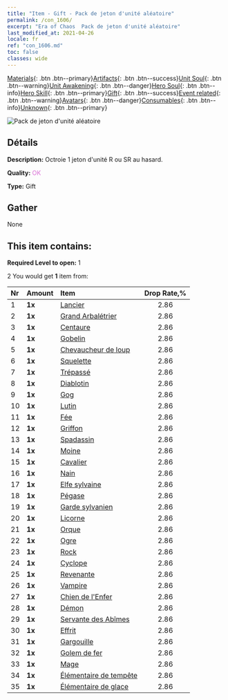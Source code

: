 ```yaml
---
title: "Item - Gift - Pack de jeton d'unité aléatoire"
permalink: /con_1606/
excerpt: "Era of Chaos  Pack de jeton d'unité aléatoire"
last_modified_at: 2021-04-26
locale: fr
ref: "con_1606.md"
toc: false
classes: wide
---
```

 [Materials](/ItemsFR/){: .btn .btn--primary}[Artifacts](/ItemsFR/Artifacts/){: .btn .btn--success}[Unit Soul](/ItemsFR/UnitSoul/){: .btn .btn--warning}[Unit Awakening](/ItemsFR/UnitAwakening/){: .btn .btn--danger}[Hero Soul](/ItemsFR/HeroSoul/){: .btn .btn--info}[Hero Skill](/ItemsFR/HeroSkill/){: .btn .btn--primary}[Gift](/ItemsFR/Gift/){: .btn .btn--success}[Event related](/ItemsFR/Events/){: .btn .btn--warning}[Avatars](/ItemsFR/Avatars/){: .btn .btn--danger}[Consumables](/ItemsFR/Consumables/){: .btn .btn--info}[Unknown](/ItemsFR/Unknown/){: .btn .btn--primary}

 ![Pack de jeton d'unité aléatoire](/images/t/i_907222.png)

## Détails
 **Description:** Octroie 1 jeton d'unité R ou SR au hasard.

 **Quality:** <span style="color: #DA70D6">OK</span>

 **Type:** Gift

## Gather

  None

## This item contains:

 **Required Level to open:** 1

 2 You would get **1** item  from:

  | Nr | Amount |     Item    | Drop Rate,% |
  |:---|:-------|:------------|:---------:|
  | 1 |  **1x** | [Lancier](/ItemsFR/unt_190/) | 2.86 | 
  | 2 |  **1x** | [Grand Arbalétrier](/ItemsFR/unt_191/) | 2.86 | 
  | 3 |  **1x** | [Centaure](/ItemsFR/unt_199/) | 2.86 | 
  | 4 |  **1x** | [Gobelin](/ItemsFR/unt_217/) | 2.86 | 
  | 5 |  **1x** | [Chevaucheur de loup](/ItemsFR/unt_218/) | 2.86 | 
  | 6 |  **1x** | [Squelette](/ItemsFR/unt_208/) | 2.86 | 
  | 7 |  **1x** | [Trépassé](/ItemsFR/unt_209/) | 2.86 | 
  | 8 |  **1x** | [Diablotin](/ItemsFR/unt_226/) | 2.86 | 
  | 9 |  **1x** | [Gog](/ItemsFR/unt_227/) | 2.86 | 
  | 10 |  **1x** | [Lutin](/ItemsFR/unt_235/) | 2.86 | 
  | 11 |  **1x** | [Fée](/ItemsFR/unt_262/) | 2.86 | 
  | 12 |  **1x** | [Griffon](/ItemsFR/unt_192/) | 2.86 | 
  | 13 |  **1x** | [Spadassin](/ItemsFR/unt_193/) | 2.86 | 
  | 14 |  **1x** | [Moine](/ItemsFR/unt_194/) | 2.86 | 
  | 15 |  **1x** | [Cavalier ](/ItemsFR/unt_195/) | 2.86 | 
  | 16 |  **1x** | [Nain](/ItemsFR/unt_200/) | 2.86 | 
  | 17 |  **1x** | [Elfe sylvaine](/ItemsFR/unt_201/) | 2.86 | 
  | 18 |  **1x** | [Pégase](/ItemsFR/unt_202/) | 2.86 | 
  | 19 |  **1x** | [Garde sylvanien](/ItemsFR/unt_203/) | 2.86 | 
  | 20 |  **1x** | [Licorne](/ItemsFR/unt_204/) | 2.86 | 
  | 21 |  **1x** | [Orque](/ItemsFR/unt_219/) | 2.86 | 
  | 22 |  **1x** | [Ogre](/ItemsFR/unt_220/) | 2.86 | 
  | 23 |  **1x** | [Rock](/ItemsFR/unt_221/) | 2.86 | 
  | 24 |  **1x** | [Cyclope](/ItemsFR/unt_222/) | 2.86 | 
  | 25 |  **1x** | [Revenante](/ItemsFR/unt_210/) | 2.86 | 
  | 26 |  **1x** | [Vampire](/ItemsFR/unt_211/) | 2.86 | 
  | 27 |  **1x** | [Chien de l'Enfer](/ItemsFR/unt_228/) | 2.86 | 
  | 28 |  **1x** | [Démon](/ItemsFR/unt_229/) | 2.86 | 
  | 29 |  **1x** | [Servante des Abîmes](/ItemsFR/unt_230/) | 2.86 | 
  | 30 |  **1x** | [Effrit](/ItemsFR/unt_231/) | 2.86 | 
  | 31 |  **1x** | [Gargouille](/ItemsFR/unt_236/) | 2.86 | 
  | 32 |  **1x** | [Golem de fer](/ItemsFR/unt_237/) | 2.86 | 
  | 33 |  **1x** | [Mage](/ItemsFR/unt_238/) | 2.86 | 
  | 34 |  **1x** | [Élémentaire de tempête](/ItemsFR/unt_263/) | 2.86 | 
  | 35 |  **1x** | [Élémentaire de glace](/ItemsFR/unt_264/) | 2.86 | 
